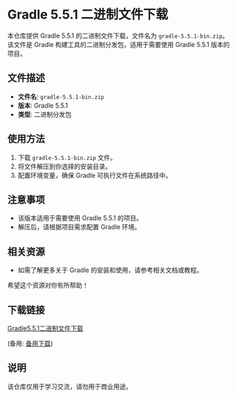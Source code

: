 # Gradle 5.5.1 二进制文件下载

本仓库提供 Gradle 5.5.1 的二进制文件下载，文件名为 `gradle-5.5.1-bin.zip`。该文件是 Gradle 构建工具的二进制分发包，适用于需要使用 Gradle 5.5.1 版本的项目。

## 文件描述

- **文件名**: `gradle-5.5.1-bin.zip`
- **版本**: Gradle 5.5.1
- **类型**: 二进制分发包

## 使用方法

1. 下载 `gradle-5.5.1-bin.zip` 文件。
2. 将文件解压到你选择的安装目录。
3. 配置环境变量，确保 Gradle 可执行文件在系统路径中。

## 注意事项

- 该版本适用于需要使用 Gradle 5.5.1 的项目。
- 解压后，请根据项目需求配置 Gradle 环境。

## 相关资源

- 如需了解更多关于 Gradle 的安装和使用，请参考相关文档或教程。

希望这个资源对你有所帮助！

## 下载链接
[Gradle5.5.1二进制文件下载](https://pan.quark.cn/s/a8af5f0dcf74) 

(备用: [备用下载](https://pan.baidu.com/s/1NdCgx1CH2ZvQchKI3U00Ag?pwd=1234))

## 说明

该仓库仅用于学习交流，请勿用于商业用途。
